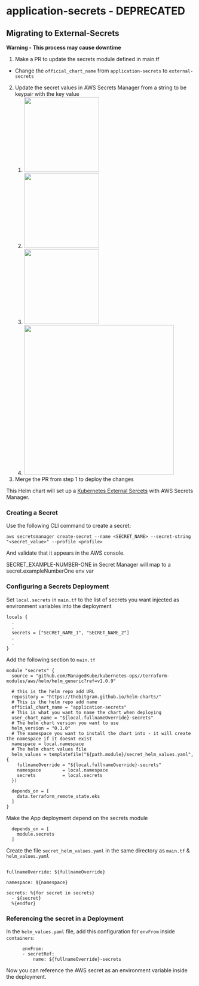 # application-secrets - DEPRECATED

## Migrating to External-Secrets
**Warning - This process may cause downtime**
1. Make a PR to update the secrets module defined in main.tf
 - Change the `official_chart_name` from `application-secrets` to `external-secrets`
2. Update the secret values in AWS Secrets Manager from a string to be keypair with the key value
    1. <img src=https://user-images.githubusercontent.com/93568025/192052794-0c80027e-687a-48e8-bd11-233ac3bff6f1.png width=200/>
    2. <img src=https://user-images.githubusercontent.com/93568025/192052675-c315a253-2cc8-481f-b90c-c8c15ebc4d99.png width=200/>
    3. <img src=https://user-images.githubusercontent.com/93568025/192052686-f65fa1b9-8835-488d-aba5-ef5dbf293252.png width=200/>
    4. <img src=https://user-images.githubusercontent.com/93568025/192052692-a4385d1f-0f1c-4e63-ab9b-021bffca6262.png width=400/>
3. Merge the PR from step 1 to deploy the changes




This Helm chart will set up a [Kubernetes External Sercets](https://github.com/external-secrets/kubernetes-external-secrets#kubernetes-external-secrets) with AWS Secrets Manager. 

### Creating a Secret
Use the following CLI command to create a secret:
```
aws secretsmanager create-secret --name <SECRET_NAME> --secret-string "<secret_value>" --profile <profile>
```
And validate that it appears in the AWS console.

SECRET_EXAMPLE-NUMBER-ONE in Secret Manager will map to a secret.exampleNumberOne env var

### Configuring a Secrets Deployment
Set `local.secrets` in `main.tf` to the list of secrets you want injected as environment variables into the deployment
```
locals {
  .
  .
  secrets = ["SECRET_NAME_1", "SECRET_NAME_2"]
  .
  .
}
```

Add the following section to `main.tf`
```
module "secrets" {
  source = "github.com/ManagedKube/kubernetes-ops//terraform-modules/aws/helm/helm_generic?ref=v1.0.9"

  # this is the helm repo add URL
  repository = "https://thebitgram.github.io/helm-charts/"
  # This is the helm repo add name
  official_chart_name = "application-secrets"
  # This is what you want to name the chart when deploying
  user_chart_name = "${local.fullnameOverride}-secrets"
  # The helm chart version you want to use
  helm_version = "0.1.0"
  # The namespace you want to install the chart into - it will create the namespace if it doesnt exist
  namespace = local.namespace
  # The helm chart values file
  helm_values = templatefile("${path.module}/secret_helm_values.yaml", {
    fullnameOverride = "${local.fullnameOverride}-secrets"
    namespace        = local.namespace
    secrets          = local.secrets
  })

  depends_on = [
    data.terraform_remote_state.eks
  ]
}
```

Make the App deployment depend on the secrets module
```
  depends_on = [
    module.secrets
  ]
```

Create the file `secret_helm_values.yaml` in the same directory as `main.tf` & `helm_values.yaml`
```

fullnameOverride: ${fullnameOverride}

namespace: ${namespace}

secrets: %{for secret in secrets}
  - ${secret}
  %{endfor}

```

### Referencing the secret in a Deployment
In the `helm_values.yaml` file, add this configuration for `envFrom` inside `containers`:
```
      envFrom:
      - secretRef:
          name: ${fullnameOverride}-secrets
```

Now you can reference the AWS secret as an environment variable inside the deployment.
